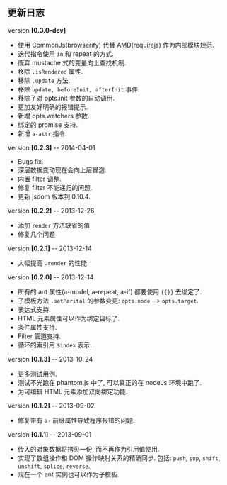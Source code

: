 更新日志
----
Version **[0.3.0-dev]** 

* 使用 CommonJs(browserify) 代替 AMD(requirejs) 作为内部模块规范.
* 迭代指令使用 `in` 和 repeat 的方式.
* 废弃 mustache 式的变量向上查找机制.
* 移除 `.isRendered` 属性.
* 移除 `.update` 方法.
* 移除 `update, beforeInit, afterInit` 事件.
* 移除了对 opts.init 参数的自动调用.
* 更加友好明确的报错提示.
* 新增 opts.watchers 参数.
* 绑定的 promise 支持.
* 新增 `a-attr` 指令.

Version **[0.2.3]** -- 2014-04-01

* Bugs fix.
* 深层数据变动现在会向上层冒泡.
* 内置 filter 调整.
* 修复 filter 不能递归的问题.
* 更新 jsdom 版本到 0.10.4.


Version **[0.2.2]** -- 2013-12-26

* 添加 `render` 方法缺省的值
* 修复几个问题


Version **[0.2.1]** -- 2013-12-14
  
* 大幅提高 `.render` 的性能


Version **[0.2.0]** -- 2013-12-14

* 所有的 ant 属性(a-model, a-repeat, a-if) 都要使用 `{{}}` 去绑定了.
* 子模板方法 `.setParital` 的参数变更: `opts.node` --> `opts.target`.
* 表达式支持.
* HTML 元素属性可以作为绑定目标了.
* 条件属性支持.
* Filter 管道支持.
* 循环的索引用 `$index` 表示.


Version **[0.1.3]** -- 2013-10-24

* 更多测试用例.
* 测试不光跑在 phantom.js 中了, 可以真正的在 nodeJs 环境中跑了.
* 为可编辑 HTML 元素添加双向绑定功能.


Version **[0.1.2]** -- 2013-09-02

* 修复带有 `a-` 前缀属性导致程序报错的问题.


Version **[0.1.1]** -- 2013-09-01

* 传入的对象数据将拷贝一份, 而不再作为引用值使用.
* 实现了数组操作和 DOM 操作映射关系的精确同步. 包括:  `push`, `pop`, `shift`, `unshift`, `splice`, `reverse`.
* 现在一个 ant 实例也可以作为子模板.
